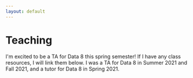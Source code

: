 ```yaml
---
layout: default
---
```


# Teaching

I'm excited to be a TA for Data 8 this spring semester! If I have any class resources, I will link them below. 
I was a TA for Data 8 in Summer 2021 and Fall 2021, and a tutor for Data 8 in Spring 2021. 

